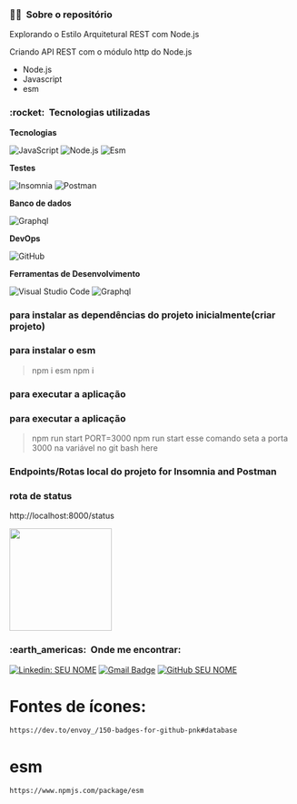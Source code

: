 <h3> 👨‍💼 &nbsp;Sobre o repositório </h3>

Explorando o Estilo Arquitetural REST com Node.js

Criando API REST com o módulo http do Node.js

- Node.js
- Javascript
- esm

<h3> :rocket: &nbsp;Tecnologias utilizadas </h3>

**Tecnologias**

  ![JavaScript](https://img.shields.io/badge/-JavaScript-333333?style=flat&logo=javascript)
  ![Node.js](https://img.shields.io/badge/-Node.js-333333?style=flat&logo=node.js) 
  ![Esm](https://img.shields.io/badge/esm-333333?style=flat&logo=esm)

**Testes**

  ![Insomnia](https://img.shields.io/badge/-Insomnia-333333?style=flat&logo=insomnia)
  ![Postman](https://img.shields.io/badge/-Postman-333333?style=flat&logo=postman)

**Banco de dados**

  ![Graphql](https://img.shields.io/badge/grasphql-F80000?&logo=graphql&logoColor=purple)

**DevOps**

  ![GitHub](https://img.shields.io/badge/-GitHub-333333?style=flat&logo=github)

**Ferramentas de Desenvolvimento**

  ![Visual Studio Code](https://img.shields.io/badge/-Visual%20Studio%20Code-333333?style=flat&logo=visual-studio-code&logoColor=007ACC)
  ![Graphql](https://img.shields.io/badge/grasphql-F80000?&logo=graphql&logoColor=purple)
  

<h3> para instalar as dependências do projeto inicialmente(criar projeto) </h3>

### para instalar o esm
> npm i esm
> npm i


<h3> para executar a aplicação </h3>

### para executar a aplicação
> npm run start
> PORT=3000 npm run start esse comando seta a porta 3000 na variável no git bash here

<h3> Endpoints/Rotas local do projeto for Insomnia and Postman </h3>

### rota de status
http://localhost:8000/status


<a href="https://github.com/artstar10">
  <img height="180em" src="https://github-readme-stats.vercel.app/api?username=artstar10&theme=dracula&show_icons=true" />
</a>

<br/>

<h3> :earth_americas: &nbsp;Onde me encontrar: </h3> 

[![Linkedin: SEU NOME](https://img.shields.io/badge/-USERNAME-blue?style=flat-square&logo=Linkedin&logoColor=white&link=https://www.linkedin.com/in/arthur-neves-de-oliveira-sistemas-de-informacao/)](https://www.linkedin.com/in/arthur-neves-de-oliveira-sistemas-de-informacao/)
[![Gmail Badge](https://img.shields.io/badge/-seuemail@email.com-006bed?style=flat-square&logo=Gmail&logoColor=white&link=mailto:SEU-EMAIL)](mailto:SEU-EMAIL)
[![GitHub SEU NOME](https://img.shields.io/github/followers/artstar10?label=follow&style=social)](LINK-DO-SEU-GITHUB)


# Fontes de ícones:
```
https://dev.to/envoy_/150-badges-for-github-pnk#database

```
# esm
```
https://www.npmjs.com/package/esm

```











